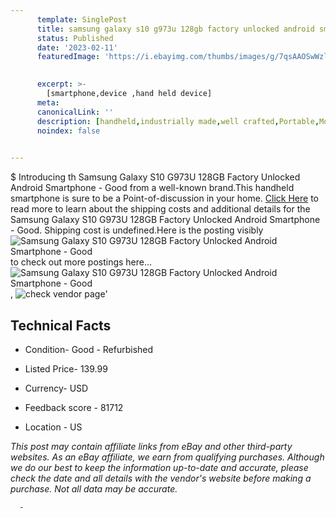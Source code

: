 ```yaml
---
      template: SinglePost
      title: samsung galaxy s10 g973u 128gb factory unlocked android smartphone good
      status: Published
      date: '2023-02-11'
      featuredImage: 'https://i.ebayimg.com/thumbs/images/g/7qsAAOSwWzlhmHqs/s-l225.jpg'
       

      excerpt: >-
        [smartphone,device ,hand held device]
      meta:
      canonicalLink: ''
      description: [handheld,industrially made,well crafted,Portable,Mobile,Compact,Convenient,Lightweight,Maneuverable,Man-portable,Miniature,Carriable,Hand-held,Light,Holdable,Transportable,Mobile device,Pocket-sized,On-the-go,Wireless,Cordless,Compact size,Convenient size, smartphone,device ,hand held device]
      noindex: false
      

---
```

$
      Introducing th Samsung Galaxy S10 G973U 128GB Factory Unlocked Android Smartphone - Good from a well-known brand.This handheld smartphone is sure to be a Point-of-discussion in your home. [Click Here](https://www.ebay.com/itm/254449549740?hash=item3b3e6001ac%3Ag%3A7qsAAOSwWzlhmHqs&mkevt=1&mkcid=1&mkrid=711-53200-19255-0&campid=%253CePNCampaignId%253E&customid=%253CreferenceId%253E&toolid=10049) to read more to learn about the shipping costs and additional details for the Samsung Galaxy S10 G973U 128GB Factory Unlocked Android Smartphone - Good. Shipping cost is undefined.Here is the posting visibly ![Samsung Galaxy S10 G973U 128GB Factory Unlocked Android Smartphone - Good](https://i.ebayimg.com/thumbs/images/g/7qsAAOSwWzlhmHqs/s-l225.jpg) to check out more postings here... ![Samsung Galaxy S10 G973U 128GB Factory Unlocked Android Smartphone - Good](https://i.ebayimg.com/images/g/7qsAAOSwWzlhmHqs/s-l960.jpg), ![check vendor page](https://origin-galleryplus.ebayimg.com/ws/web/254449549740_2_0_1/225x225.jpg,https://origin-galleryplus.ebayimg.com/ws/web/254449549740_3_0_1/225x225.jpg,https://origin-galleryplus.ebayimg.com/ws/web/254449549740_4_0_1/225x225.jpg,https://origin-galleryplus.ebayimg.com/ws/web/254449549740_5_0_1/225x225.jpg)'

      

 ## Technical Facts 



     
      

 - Condition- Good - Refurbished 


      

 - Listed Price- 139.99 


      

 - Currency- USD 


      

 - Feedback score - 81712 


      

 - Location - US 


      
      

 *_This post may contain affiliate links from eBay and other third-party websites. As an eBay affiliate, we earn from qualifying purchases. Although we do our best to keep the information up-to-date and accurate, please check the date and all details with the vendor's website before making a purchase. Not all data may be accurate._*




      -
